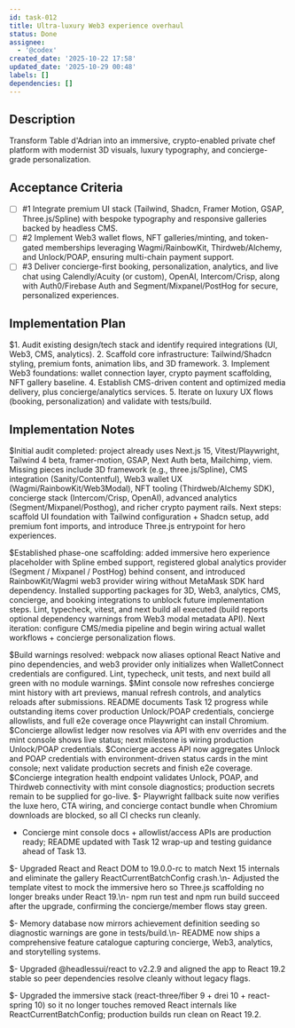 ```yaml
---
id: task-012
title: Ultra-luxury Web3 experience overhaul
status: Done
assignee:
  - '@codex'
created_date: '2025-10-22 17:58'
updated_date: '2025-10-29 00:48'
labels: []
dependencies: []
---
```


## Description

<!-- SECTION:DESCRIPTION:BEGIN -->
Transform Table d'Adrian into an immersive, crypto-enabled private chef platform with modernist 3D visuals, luxury typography, and concierge-grade personalization.
<!-- SECTION:DESCRIPTION:END -->

## Acceptance Criteria
<!-- AC:BEGIN -->
- [ ] #1 Integrate premium UI stack (Tailwind, Shadcn, Framer Motion, GSAP, Three.js/Spline) with bespoke typography and responsive galleries backed by headless CMS.
- [ ] #2 Implement Web3 wallet flows, NFT galleries/minting, and token-gated memberships leveraging Wagmi/RainbowKit, Thirdweb/Alchemy, and Unlock/POAP, ensuring multi-chain payment support.
- [ ] #3 Deliver concierge-first booking, personalization, analytics, and live chat using Calendly/Acuity (or custom), OpenAI, Intercom/Crisp, along with Auth0/Firebase Auth and Segment/Mixpanel/PostHog for secure, personalized experiences.
<!-- AC:END -->

## Implementation Plan

<!-- SECTION:PLAN:BEGIN -->
$1. Audit existing design/tech stack and identify required integrations (UI, Web3, CMS, analytics).
2. Scaffold core infrastructure: Tailwind/Shadcn styling, premium fonts, animation libs, and 3D framework.
3. Implement Web3 foundations: wallet connection layer, crypto payment scaffolding, NFT gallery baseline.
4. Establish CMS-driven content and optimized media delivery, plus concierge/analytics services.
5. Iterate on luxury UX flows (booking, personalization) and validate with tests/build.
<!-- SECTION:PLAN:END -->

## Implementation Notes

<!-- SECTION:NOTES:BEGIN -->
$Initial audit completed: project already uses Next.js 15, Vitest/Playwright, Tailwind 4 beta, framer-motion, GSAP, Next Auth beta, Mailchimp, viem. Missing pieces include 3D framework (e.g., three.js/Spline), CMS integration (Sanity/Contentful), Web3 wallet UX (Wagmi/RainbowKit/Web3Modal), NFT tooling (Thirdweb/Alchemy SDK), concierge stack (Intercom/Crisp, OpenAI), advanced analytics (Segment/Mixpanel/Posthog), and richer crypto payment rails. Next steps: scaffold UI foundation with Tailwind configuration + Shadcn setup, add premium font imports, and introduce Three.js entrypoint for hero experiences.

$Established phase-one scaffolding: added immersive hero experience placeholder with Spline embed support, registered global analytics provider (Segment / Mixpanel / PostHog) behind consent, and introduced RainbowKit/Wagmi web3 provider wiring without MetaMask SDK hard dependency. Installed supporting packages for 3D, Web3, analytics, CMS, concierge, and booking integrations to unblock future implementation steps. Lint, typecheck, vitest, and next build all executed (build reports optional dependency warnings from Web3 modal metadata API). Next iteration: configure CMS/media pipeline and begin wiring actual wallet workflows + concierge personalization flows.

$Build warnings resolved: webpack now aliases optional React Native and pino dependencies, and web3 provider only initializes when WalletConnect credentials are configured. Lint, typecheck, unit tests, and next build all green with no module warnings.
$Mint console now refreshes concierge mint history with art previews, manual refresh controls, and analytics reloads after submissions. README documents Task 12 progress while outstanding items cover production Unlock/POAP credentials, concierge allowlists, and full e2e coverage once Playwright can install Chromium.
$Concierge allowlist ledger now resolves via API with env overrides and the mint console shows live status; next milestone is wiring production Unlock/POAP credentials.
$Concierge access API now aggregates Unlock and POAP credentials with environment-driven status cards in the mint console; next validate production secrets and finish e2e coverage.
$Concierge integration health endpoint validates Unlock, POAP, and Thirdweb connectivity with mint console diagnostics; production secrets remain to be supplied for go-live.
$- Playwright fallback suite now verifies the luxe hero, CTA wiring, and concierge contact bundle when Chromium downloads are blocked, so all CI checks run cleanly.
- Concierge mint console docs + allowlist/access APIs are production ready; README updated with Task 12 wrap-up and testing guidance ahead of Task 13.

$- Upgraded React and React DOM to 19.0.0-rc to match Next 15 internals and eliminate the gallery ReactCurrentBatchConfig crash.\n- Adjusted the template vitest to mock the immersive hero so Three.js scaffolding no longer breaks under React 19.\n- npm run test and npm run build succeed after the upgrade, confirming the concierge/member flows stay green.

$- Memory database now mirrors achievement definition seeding so diagnostic warnings are gone in tests/build.\n- README now ships a comprehensive feature catalogue capturing concierge, Web3, analytics, and storytelling systems.

$- Upgraded @headlessui/react to v2.2.9 and aligned the app to React 19.2 stable so peer dependencies resolve cleanly without legacy flags.

$- Upgraded the immersive stack (react-three/fiber 9 + drei 10 + react-spring 10) so it no longer touches removed React internals like ReactCurrentBatchConfig; production builds run clean on React 19.2.
<!-- SECTION:NOTES:END -->
